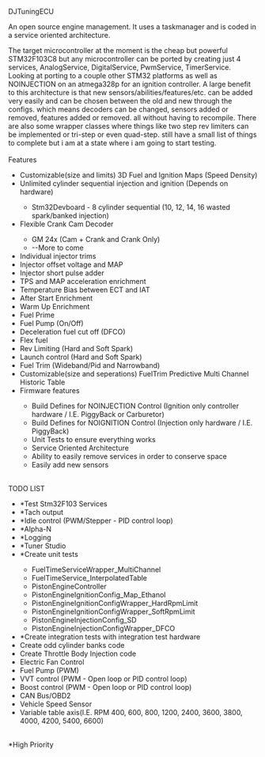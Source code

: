 DJTuningECU

An open source engine management. It uses a taskmanager and is coded in a service oriented architecture.

The target microcontroller at the moment is the cheap but powerful STM32F103C8 but any microcontroller can be ported by creating just 4 services, AnalogService, DigitalService, PwmService, TimerService. Looking at porting to a couple other STM32 platforms as well as NOINJECTION on an atmega328p for an ignition controller. A large benefit to this architecture is that new sensors/abilities/features/etc. can be added very easily and can be chosen between the old and new through the configs. which means decoders can be changed, sensors added or removed, features added or removed. all without having to recompile. There are also some wrapper classes where things like two step rev limiters can be implemented or tri-step or even quad-step. still have a small list of things to complete but i am at a state where i am going to start testing.
<br>
<br>
Features<br>
<ul>
  <li>Customizable(size and limits) 3D Fuel and Ignition Maps (Speed Density)</li>
  <li>Unlimited cylinder sequential injection and ignition (Depends on hardware)</li>
    <ul>
      <li>Stm32Devboard - 8 cylinder sequential (10, 12, 14, 16 wasted spark/banked injection)</li>
    </ul>
  <li>Flexible Crank Cam Decoder</li>
    <ul>
      <li>GM 24x (Cam + Crank and Crank Only)</li>
      <li>--More to come</li>
    </ul>
  <li>Individual injector trims</li>
  <li>Injector offset voltage and MAP</li>
  <li>Injector short pulse adder</li>
  <li>TPS and MAP acceleration enrichment</li>
  <li>Temperature Bias between ECT and IAT</li>
  <li>After Start Enrichment</li>
  <li>Warm Up Enrichment</li>
  <li>Fuel Prime</li>
  <li>Fuel Pump (On/Off)</li>
  <li>Deceleration fuel cut off (DFCO)</li>
  <li>Flex fuel</li>
  <li>Rev Limiting (Hard and Soft Spark)</li>
  <li>Launch control (Hard and Soft Spark)</li>
  <li>Fuel Trim (Wideband/Pid and Narrowband)</li>
  <li>Customizable(size and seperations) FuelTrim Predictive Multi Channel Historic Table</li>
  <li>Firmware features</li>
    <ul>
      <li>Build Defines for NOINJECTION Control (Ignition only controller hardware / I.E. PiggyBack or Carburetor)</li>
      <li>Build Defines for NOIGNITION Control (Injection only hardware / I.E. PiggyBack)</li>
      <li>Unit Tests to ensure everything works</li>
      <li>Service Oriented Architecture</li>
      <li>Ability to easily remove services in order to conserve space</li>
      <li>Easily add new sensors</li>
    </ul>
</ul>
<br>
TODO LIST<br>
<ul>
  <li>*Test Stm32F103 Services</li>
  <li>*Tach output</li>
  <li>*Idle control (PWM/Stepper - PID control loop)</li>
  <li>*Alpha-N</li>
  <li>*Logging</li>
  <li>*Tuner Studio</li>
  <li>*Create unit tests</li>
    <ul>
      <li>FuelTimeServiceWrapper_MultiChannel</li>
      <li>FuelTimeService_InterpolatedTable</li>
      <li>PistonEngineController</li>
      <li>PistonEngineIgnitionConfig_Map_Ethanol</li>
      <li>PistonEngineIgnitionConfigWrapper_HardRpmLimit</li>
      <li>PistonEngineIgnitionConfigWrapper_SoftRpmLimit</li>
      <li>PistonEngineInjectionConfig_SD</li>
      <li>PistonEngineInjectionConfigWrapper_DFCO</li>
    </ul>
  <li>*Create integration tests with integration test hardware</li>
  <li>Create odd cylinder banks code</li>
  <li>Create Throttle Body Injection code</li>
  <li>Electric Fan Control</li>
  <li>Fuel Pump (PWM)</li>
  <li>VVT control (PWM - Open loop or PID control loop)</li>
  <li>Boost control (PWM - Open loop or PID control loop)</li>
  <li>CAN Bus/OBD2</li>
  <li>Vehicle Speed Sensor</li>
  <li>Variable table axis(I.E. RPM 400, 600, 800, 1200, 2400, 3600, 3800, 4000, 4200, 5400, 6600)</li>
</ul><br>
  *High Priority

